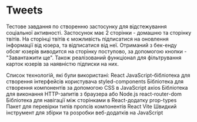 # Tweets
Тестове завдання по створенню застосунку для відстежування соціальної активності. Застосунок має 2 сторінки - домашню та сторінку твітів. На сторінці твітів є можливість підписатися на оновлення інформації від юзера, та відписатися від неї. 
Отриманий з бек-енду обсяг юзерів виводится на сторінку поступово, за допомогою кнопки - "Завантажити ще". 
Також реалізований функціонал для фільтрування карток юзерів за наявністю підписки на них.

Список технологій, які були використані:
React JavaScript-бібліотека для створення інтерфейсів користувача
styled-components Бібліотека для створення компонентів за допомогою CSS в JavaScript
axios Бібліотека для виконання HTTP-запитів з браузера або Node.js
react-router-dom Бібліотека для навігації між сторінками в React-додатку
prop-types Пакет для перевірки типів пропсів компонентів React
Vite Швидкий інструмент для збірки та розробки веб-додатків на JavaScript
